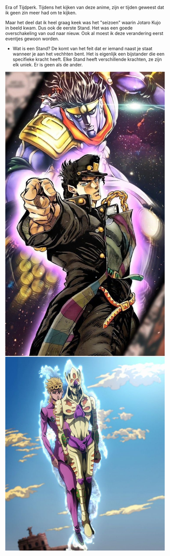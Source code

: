 Era of Tijdperk.
Tijdens het kijken van deze anime, zijn er tijden geweest dat ik geen zin meer had om te kijken.

Maar het deel dat ik heel graag keek was het "seizoen" waarin Jotaro Kujo in beeld kwam. Dus ook de eerste Stand. 
Het was een goede overschakeling van oud naar nieuw. Ook al moest ik deze verandering eerst eventjes gewoon worden. 

- Wat is een Stand?
    De komt van het feit dat er iemand naast je staat wanneer je aan het vechhten bent. Het is eigenlijk een bijstander die een specifieke kracht heeft. 
    Elke Stand heeft verschillende krachten, ze zijn elk uniek. Er is geen als de ander. 

![Stand gebruik](./img/Jotaro%20&%20Star%20platinum.jpg)
![Stand gebruik 2](./img/Unknown-2.jpg)



